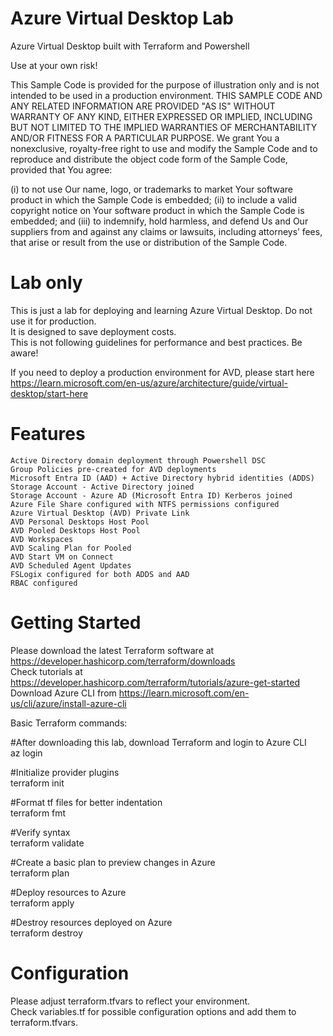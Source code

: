 # Azure Virtual Desktop Lab
Azure Virtual Desktop built with Terraform and Powershell

Use at your own risk!

This Sample Code is provided for the purpose of illustration only and is not intended to be used in a production environment.
THIS SAMPLE CODE AND ANY RELATED INFORMATION ARE PROVIDED "AS IS" WITHOUT WARRANTY OF ANY KIND, EITHER EXPRESSED OR IMPLIED, 
INCLUDING BUT NOT LIMITED TO THE IMPLIED WARRANTIES OF MERCHANTABILITY AND/OR FITNESS FOR A PARTICULAR PURPOSE.
We grant You a nonexclusive, royalty-free right to use and modify the Sample Code and to reproduce and distribute the object code form of the Sample Code, provided that You agree:

(i) to not use Our name, logo, or trademarks to market Your software product in which the Sample Code is embedded;
(ii) to include a valid copyright notice on Your software product in which the Sample Code is embedded;
and (iii) to indemnify, hold harmless, and defend Us and Our suppliers from and against any claims or lawsuits, including attorneys’ fees,
that arise or result from the use or distribution of the Sample Code.

# Lab only

This is just a lab for deploying and learning Azure Virtual Desktop. Do not use it for production.<br>
It is designed to save deployment costs.<br>
This is not following guidelines for performance and best practices. Be aware!

If you need to deploy a production environment for AVD, please start here <br>
https://learn.microsoft.com/en-us/azure/architecture/guide/virtual-desktop/start-here

# Features

```
Active Directory domain deployment through Powershell DSC
Group Policies pre-created for AVD deployments
Microsoft Entra ID (AAD) + Active Directory hybrid identities (ADDS)
Storage Account - Active Directory joined
Storage Account - Azure AD (Microsoft Entra ID) Kerberos joined
Azure File Share configured with NTFS permissions configured
Azure Virtual Desktop (AVD) Private Link
AVD Personal Desktops Host Pool
AVD Pooled Desktops Host Pool
AVD Workspaces
AVD Scaling Plan for Pooled
AVD Start VM on Connect
AVD Scheduled Agent Updates
FSLogix configured for both ADDS and AAD
RBAC configured
```

# Getting Started

Please download the latest Terraform software at https://developer.hashicorp.com/terraform/downloads <br>
Check tutorials at https://developer.hashicorp.com/terraform/tutorials/azure-get-started <br>
Download Azure CLI from https://learn.microsoft.com/en-us/cli/azure/install-azure-cli

Basic Terraform commands:<br>

#After downloading this lab, download Terraform and login to Azure CLI<br>
az login

#Initialize provider plugins<br>
terraform init

#Format tf files for better indentation<br>
terraform fmt

#Verify syntax<br>
terraform validate

#Create a basic plan to preview changes in Azure<br>
terraform plan

#Deploy resources to Azure<br>
terraform apply

#Destroy resources deployed on Azure<br>
terraform destroy

# Configuration

Please adjust terraform.tfvars to reflect your environment.<br>
Check variables.tf for possible configuration options and add them to terraform.tfvars.

